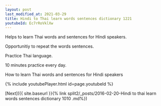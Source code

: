 ```yaml
---
layout: post
last_modified_at: 2021-03-29
title: Hindi to Thai learn words sentences dictionary 1221 
youtubeId: Ec7rRoVklXw
---
```

 
 
Helps to learn Thai words and sentences for Hindi speakers.

Opportunitiy to repeat the words sentences. 

Practice Thai language. 
 
10 minutes practice every day. 
 
How to learn Thai words and sentences for Hindi speakers 
 
{% include youtubePlayer.html id=page.youtubeId %}
 
 
[Next]({{ site.baseurl }}{% link  split2/_posts/2016-02-20-Hindi to thai learn words sentences dictionary 1010 .md%})
 
